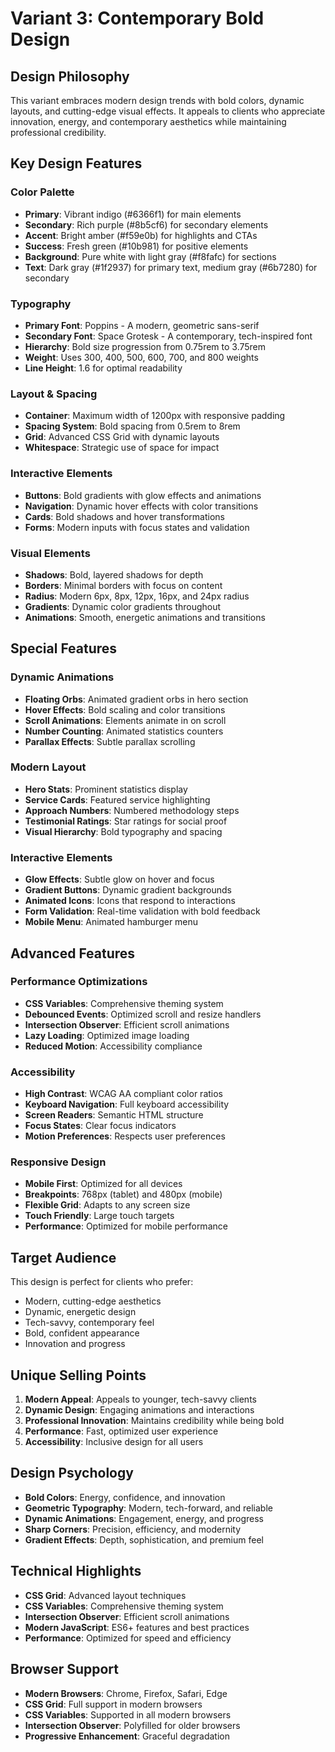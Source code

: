 # Variant 3: Contemporary Bold Design

## Design Philosophy
This variant embraces modern design trends with bold colors, dynamic layouts, and cutting-edge visual effects. It appeals to clients who appreciate innovation, energy, and contemporary aesthetics while maintaining professional credibility.

## Key Design Features

### Color Palette
- **Primary**: Vibrant indigo (#6366f1) for main elements
- **Secondary**: Rich purple (#8b5cf6) for secondary elements
- **Accent**: Bright amber (#f59e0b) for highlights and CTAs
- **Success**: Fresh green (#10b981) for positive elements
- **Background**: Pure white with light gray (#f8fafc) for sections
- **Text**: Dark gray (#1f2937) for primary text, medium gray (#6b7280) for secondary

### Typography
- **Primary Font**: Poppins - A modern, geometric sans-serif
- **Secondary Font**: Space Grotesk - A contemporary, tech-inspired font
- **Hierarchy**: Bold size progression from 0.75rem to 3.75rem
- **Weight**: Uses 300, 400, 500, 600, 700, and 800 weights
- **Line Height**: 1.6 for optimal readability

### Layout & Spacing
- **Container**: Maximum width of 1200px with responsive padding
- **Spacing System**: Bold spacing from 0.5rem to 8rem
- **Grid**: Advanced CSS Grid with dynamic layouts
- **Whitespace**: Strategic use of space for impact

### Interactive Elements
- **Buttons**: Bold gradients with glow effects and animations
- **Navigation**: Dynamic hover effects with color transitions
- **Cards**: Bold shadows and hover transformations
- **Forms**: Modern inputs with focus states and validation

### Visual Elements
- **Shadows**: Bold, layered shadows for depth
- **Borders**: Minimal borders with focus on content
- **Radius**: Modern 6px, 8px, 12px, 16px, and 24px radius
- **Gradients**: Dynamic color gradients throughout
- **Animations**: Smooth, energetic animations and transitions

## Special Features

### Dynamic Animations
- **Floating Orbs**: Animated gradient orbs in hero section
- **Hover Effects**: Bold scaling and color transitions
- **Scroll Animations**: Elements animate in on scroll
- **Number Counting**: Animated statistics counters
- **Parallax Effects**: Subtle parallax scrolling

### Modern Layout
- **Hero Stats**: Prominent statistics display
- **Service Cards**: Featured service highlighting
- **Approach Numbers**: Numbered methodology steps
- **Testimonial Ratings**: Star ratings for social proof
- **Visual Hierarchy**: Bold typography and spacing

### Interactive Elements
- **Glow Effects**: Subtle glow on hover and focus
- **Gradient Buttons**: Dynamic gradient backgrounds
- **Animated Icons**: Icons that respond to interactions
- **Form Validation**: Real-time validation with bold feedback
- **Mobile Menu**: Animated hamburger menu

## Advanced Features

### Performance Optimizations
- **CSS Variables**: Comprehensive theming system
- **Debounced Events**: Optimized scroll and resize handlers
- **Intersection Observer**: Efficient scroll animations
- **Lazy Loading**: Optimized image loading
- **Reduced Motion**: Accessibility compliance

### Accessibility
- **High Contrast**: WCAG AA compliant color ratios
- **Keyboard Navigation**: Full keyboard accessibility
- **Screen Readers**: Semantic HTML structure
- **Focus States**: Clear focus indicators
- **Motion Preferences**: Respects user preferences

### Responsive Design
- **Mobile First**: Optimized for all devices
- **Breakpoints**: 768px (tablet) and 480px (mobile)
- **Flexible Grid**: Adapts to any screen size
- **Touch Friendly**: Large touch targets
- **Performance**: Optimized for mobile performance

## Target Audience
This design is perfect for clients who prefer:
- Modern, cutting-edge aesthetics
- Dynamic, energetic design
- Tech-savvy, contemporary feel
- Bold, confident appearance
- Innovation and progress

## Unique Selling Points
1. **Modern Appeal**: Appeals to younger, tech-savvy clients
2. **Dynamic Design**: Engaging animations and interactions
3. **Professional Innovation**: Maintains credibility while being bold
4. **Performance**: Fast, optimized user experience
5. **Accessibility**: Inclusive design for all users

## Design Psychology
- **Bold Colors**: Energy, confidence, and innovation
- **Geometric Typography**: Modern, tech-forward, and reliable
- **Dynamic Animations**: Engagement, energy, and progress
- **Sharp Corners**: Precision, efficiency, and modernity
- **Gradient Effects**: Depth, sophistication, and premium feel

## Technical Highlights
- **CSS Grid**: Advanced layout techniques
- **CSS Variables**: Comprehensive theming system
- **Intersection Observer**: Efficient scroll animations
- **Modern JavaScript**: ES6+ features and best practices
- **Performance**: Optimized for speed and efficiency

## Browser Support
- **Modern Browsers**: Chrome, Firefox, Safari, Edge
- **CSS Grid**: Full support in modern browsers
- **CSS Variables**: Supported in all modern browsers
- **Intersection Observer**: Polyfilled for older browsers
- **Progressive Enhancement**: Graceful degradation
